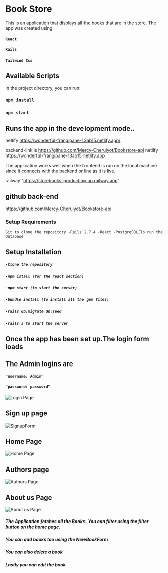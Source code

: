 # Book Store
This is an application that displays all the books that are in the store.
The app was created using
#### `React `
#### `Rails`
#### `Tailwind Css`



## Available Scripts

In the project directory, you can run:
### `npm install`
### `npm start`

## Runs the app in the development mode..
netlify https://wonderful-frangipane-13ab15.netlify.app/

backend-link is https://github.com/Mercy-Cheruiyot/Bookstore-api
netlify https://wonderful-frangipane-13ab15.netlify.app

The application works well when the frontend is run on the local machine since it connects with the backend online as it is live.

railway "https://storebooks-production.up.railway.app"

## github back-end
https://github.com/Mercy-Cheruiyot/Bookstore-api




### Setup Requirements

`Git to clone the repository
-Rails 2.7.4
-React
-PostgreSQL(To run the database`

## Setup Installation


##### `-Clone the repository`
##### `-npm istall (for the react section)`
##### `-npm start (to start the server)`
##### `-bundle install (to install all the gem files)`
##### `-rails db:migrate db:seed`
##### `-rails s to start the server`




## Once the app has been set up.The login form loads
## The Admin logins are
 #### `"username: Admin"`
 #### `"password: password"`
 


![Login Page](https://user-images.githubusercontent.com/109534662/206704842-e60d58a5-d054-416f-a75c-74741421e169.png)



## Sign up page

![SignupForm](https://user-images.githubusercontent.com/109534662/206704958-60595583-de00-4c94-8813-9c7fe1ac785a.png)

## Home Page

![Home Page](https://user-images.githubusercontent.com/109534662/206705143-c4049ef5-70d5-4390-a20f-c81c594f6ed5.png)

## Authors page

![Authors Page](https://user-images.githubusercontent.com/109534662/206705272-8ddf4408-cbde-4ff0-8a03-380d8302d0ea.png)

## About us Page


![About us Page](https://user-images.githubusercontent.com/109534662/206705406-5bc0da56-7d27-4791-b1f0-20ae0c324266.png)

##### The Application fetches all the Books. You can filter using the filter button on the home page.
##### You can add books too using the NewBookForm
##### You can also delete a book 
##### Lastly you can edit the book




